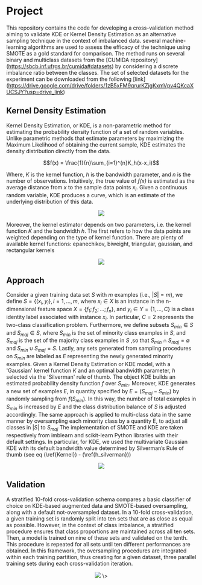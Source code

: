 # Project
This repository contains the code for developing a cross-validation method aiming to validate KDE or Kernel Density Estimation as an alternative sampling technique in the context of imbalanced data.
several machine-learning algorithms  are used to assess the efficacy of the technique using SMOTE as a gold standard for comparison. 
The method runs on several binary and multiclass datasets from the [CUMIDA repository] (https://sbcb.inf.ufrgs.br/cumida#datasets) by considering a discrete imbalance ratio between the classes. The set of selected datasets for the experiment can be downloaded from the following [link] (https://drive.google.com/drive/folders/1zB5xFM9qrurKZjgKxmVpv4QKcaXUCSJY?usp=drive_link)


## Kernel Density Estimation
Kernel Density Estimation, or KDE, is a non-parametric method for estimating the probability density function of a set of random variables. Unlike parametric methods that estimate parameters by maximizing the Maximum Likelihood of obtaining the current sample, KDE estimates the density distribution directly from the data. 
<p align="center">
   $$f(x) = \frac{1}{n}\sum_{i=1}^{n}K_h(x-x_i)$$
</p>

Where, $\mathit{K}$  is the kernel function, $\mathit{h}$  is the bandwidth parameter, and $\mathit{n}$  is the number of observations. Intuitively, the true value of $\mathit{f(x)}$ is estimated as the average distance from $\mathit{x}$  to the sample data points $x_i$.  Given a continuous random variable, KDE produces a curve, which is an estimate of the underlying distribution of this data.

<p align="center">
  <img src=https://github.com/user-attachments/assets/77c6285b-f25d-4ae9-97a4-e795ce9995d5\>
</p>


Moreover, the kernel estimator depends on two parameters, i.e. the kernel function $\mathit{K}$  and the bandwidth $\mathit{h}$.
The first refers to how the data points are weighted depending on the type of kernel function. There are plenty of available kernel functions: epanechikov, biweight, triangular, gaussian, and rectangular kernels

<p align="center">
  <img src=https://github.com/user-attachments/assets/7a29f9bf-2a3f-49af-a738-f3d34c6f833f\>
</p>

## Approach
Consider a given training data set $S$ with $m$ examples (i.e., $|S| = m$), we define $S = \{(x_i,y_i\}, i = 1,...,m$, where $x_i \in X$ is an instance in the n-dimensional feature space $X = \{ f_1;f_2; ... ;f_n \}$, and $y_i \in Y = \{1,...,C\}$ is a class identity label associated with instance $x_i$. In particular, $C = 2$ represents the two-class classification problem. Furthermore, we define subsets $S_{min} \in S$ and $S_{maj} \in S$, where $S_{min}$ is the set of minority class examples in $S$, and $S_{maj}$ is the set of the majority class examples in $S$ ,so that $S_{min} \cap S_{maj}= \emptyset$ and $S_{min} \cup S_{maj}= {S}$. Lastly, any sets generated from sampling procedures on $S_{min}$ are labeled as $E$ representing the newly generated minority examples. 
Given a Kernel Density Estimation or KDE model, with a 'Gaussian' kernel function $K$ and an optimal bandwidth parameter, $h$ selected via the 'Silverman' rule of thumb. The object KDE builds an estimated probability density function $f$ over $S_{min}$. 
Moreover, KDE generates a new set of examples $E$, in quantity specified by $E = ( S_{maj} - S_{min})$ by randomly sampling from $f(S_{min})$. In this way, the number of total examples in $S_{min}$ is increased by $E$ and the class distribution balance of $S$ is adjusted accordingly. The same approach is applied to multi-class data in the same manner by oversampling each minority class by a quantity E, to adjust all classes in $|S|$ to $S_{maj}$
The implementation of SMOTE and KDE are taken respectively from imblearn and scikit-learn Python libraries with their default settings. In particular, for KDE, we
used the multivariate Gaussian KDE with its default bandwidth value determined by Silverman’s Rule of thumb (see eq  (\ref{Kernel}) - (\ref{h_silverman})) 
<p align="center">
   <img src=https://github.com/user-attachments/assets/785758b1-faee-4724-890f-8cabb23c935d\>

</p>
   
## Validation
A stratified 10-fold cross-validation schema compares a basic classifier of choice on KDE-based augmented data and SMOTE-based oversampling, along with a default not-oversampled dataset. 
In a 10-fold cross-validation, a given training set is randomly split into ten sets that are as close as equal as possible. However, in the context of class imbalance, a stratified procedure ensures that class proportions are maintained across all ten sets. Then, a model is trained on nine of these sets and validated on the tenth. This procedure is repeated for all sets until ten different performances are obtained. 
In this framework, the oversampling procedures are integrated within each training partition, thus creating for a given dataset, three parallel training sets during each cross-validation iteration.

<p align="center">
  <img src=https://github.com/user-attachments/assets/17ef6e60-56bc-4f18-896e-2fe79dabf9f9\>
\>
</p>


<!--
## 2-Dimensional KDE visualization 


![KDE_ORI20240914_1851](https://github.com/user-attachments/assets/2cbfdb55-a1d8-454c-bf16-81d5d944fd6c)

![KDE_OVSAP20240914_1748](https://github.com/user-attachments/assets/69d0549a-3e32-465c-a618-09cf2345d46d)
--!>



